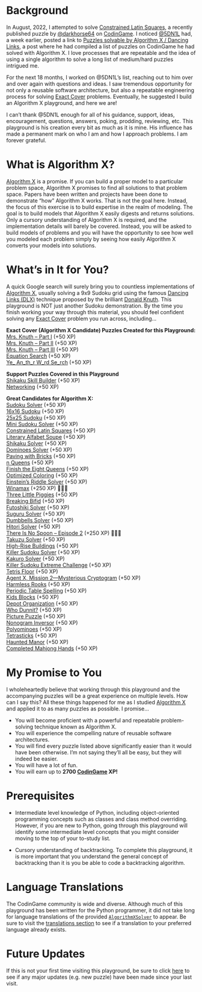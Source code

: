 # Background

In August, 2022, I attempted to solve [Constrained Latin Squares](constrained-latin-squares), a recently published puzzle by [@darkhorse64]( https://www.codingame.com/profile/c9ebe76a83b33730956eda0534d6cad86053292) on [CodinGame](https://www.codingame.com/home). I noticed [@5DN1L]( https://www.codingame.com/profile/bbb8f47ea4601179303c20acdbf5fb6c1904782) had, a week earlier, posted a link to [Puzzles solvable by Algorithm X / Dancing Links](https://www.codingame.com/forum/t/puzzles-solvable-by-algorithm-x-dancing-links/196871), a post where he had compiled a list of puzzles on CodinGame he had solved with Algorithm X. I love processes that are repeatable and the idea of using a single algorithm to solve a long list of medium/hard puzzles intrigued me.

For the next 18 months, I worked on @5DN1L’s list, reaching out to him over and over again with questions and ideas. I saw tremendous opportunity for not only a reusable software architecture, but also a repeatable engineering process for solving [Exact Cover]( https://en.wikipedia.org/wiki/Exact_cover) problems. Eventually, he suggested I build an Algorithm X playground, and here we are!

I can’t thank @5DN1L enough for all of his guidance, support, ideas, encouragement, questions, answers, poking, prodding, reviewing, etc. This playground is his creation every bit as much as it is mine. His influence has made a permanent mark on who I am and how I approach problems. I am forever grateful.
 
# What is Algorithm X?

[Algorithm X]( https://en.wikipedia.org/wiki/Knuth%27s_Algorithm_X) is a promise. If you can build a proper model to a particular problem space, Algorithm X promises to find all solutions to that problem space. Papers have been written and projects have been done to demonstrate “how” Algorithm X works. That is not the goal here. Instead, the focus of this exercise is to build expertise in the realm of modeling. The goal is to build models that Algorithm X easily digests and returns solutions. Only a cursory understanding of Algorithm X is required, and the implementation details will barely be covered. Instead, you will be asked to build models of problems and you will have the opportunity to see how well you modeled each problem simply by seeing how easily Algorithm X converts your models into solutions.

# What’s in It for You?

A quick Google search will surely bring you to countless implementations of [Algorithm X]( https://en.wikipedia.org/wiki/Knuth%27s_Algorithm_X), usually solving a 9x9 Sudoku grid using the famous [Dancing Links (DLX)]( https://en.wikipedia.org/wiki/Dancing_Links) technique proposed by the brilliant [Donald Knuth]( https://www-cs-faculty.stanford.edu/~knuth/). This playground is NOT just another Sudoku demonstration. By the time you finish working your way through this material, you should feel confident solving any [Exact Cover]( https://en.wikipedia.org/wiki/Exact_cover) problem you run across, including…

__Exact Cover (Algorithm X Candidate) Puzzles Created for this Playground:__
<BR>[Mrs. Knuth – Part I](mrs--knuth) (+50 XP)
<BR>[Mrs. Knuth – Part II](mrs--knuth---part-ii) (+50 XP)
<BR>[Mrs. Knuth – Part III](ella-wants-more-lessons) (+50 XP)
<BR>[Equation Search](equation-search) (+50 XP)
<BR>[Ye_ An_th_r W_rd Se_rch](ye_-an_th_r-w_rd-se_rch) (+50 XP)

__Support Puzzles Covered in this Playground__
<BR>[Shikaku Skill Builder](shikaku-skill-builder) (+50 XP)
<BR>[Networking](reducing-sets-of-events) (+50 XP)

__Great Candidates for Algorithm X:__
<BR>[Sudoku Solver](sudoku-solver) (+50 XP)
<BR>[16x16 Sudoku](16x16-sudoku) (+50 XP)
<BR>[25x25 Sudoku](25x25-sudoku) (+50 XP)
<BR>[Mini Sudoku Solver](mini-sudoku-solver) (+50 XP)
<BR>[Constrained Latin Squares](constrained-latin-squares) (+50 XP)
<BR>[Literary Alfabet Soupe](literary-alfabet-soupe) (+50 XP)
<BR>[Shikaku Solver](shikaku-solver) (+50 XP)
<BR>[Dominoes Solver](dominoes-solver) (+50 XP)
<BR>[Paving with Bricks](paving-with-bricks) (+50 XP)
<BR>[n Queens](n-queens) (+50 XP)
<BR>[Finish the Eight Queens](finish-the-eight-queens) (+50 XP)
<BR>[Optimized Coloring](optimized-coloring) (+50 XP)
<BR>[Einstein’s Riddle Solver](einsteins-riddle-solver) (+50 XP)
<BR>[Winamax](winamax-sponsored-contest) (+250 XP) 🚀🚀🚀
<BR>[Three Little Piggies](three-little-piggies) (+50 XP)
<BR>[Breaking Bifid](breaking-bifid) (+50 XP)
<BR>[Futoshiki Solver](futoshiki-solver) (+50 XP)
<BR>[Suguru Solver](suguru-solver) (+50 XP)
<BR>[Dumbbells Solver](dumbbells-solver) (+50 XP)
<BR>[Hitori Solver](hitori-solver) (+50 XP)
<BR>[There Is No Spoon – Episode 2](there-is-no-spoon---episode-2) (+250 XP) 🚀🚀🚀
<BR>[Takuzu Solver](takuzu-solver) (+50 XP)
<BR>[High-Rise Buildings](high-rise-buildings) (+50 XP)
<BR>[Killer Sudoku Solver](killer-sudoku-solver) (+50 XP)
<BR>[Kakuro Solver](kakuro-solver) (+50 XP)
<BR>[Killer Sudoku Extreme Challenge](killer-sudoku-extreme-challenge) (+50 XP)
<BR>[Tetris Floor](tetris-floor) (+50 XP)
<BR>[Agent X, Mission 2—Mysterious Cryptogram](agent-x-mission-2) (+50 XP)
<BR>[Harmless Rooks](harmless-rooks) (+50 XP)
<BR>[Periodic Table Spelling](periodic-table-spelling) (+50 XP)
<BR>[Kids Blocks](kids-blocks) (+50 XP)
<BR>[Depot Organization](depot-organization) (+50 XP)
<BR>[Who Dunnit?](who-dunnit) (+50 XP)
<BR>[Picture Puzzle](picture-puzzle) (+50 XP)
<BR>[Nonogram Inversor](nonogram-inversor) (+50 XP)
<BR>[Polyominoes](polyominoes) (+50 XP)
<BR>[Tetrasticks](tetrasticks) (+50 XP)
<BR>[Haunted Manor](haunted-manor) (+50 XP)
<BR>[Completed Mahjong Hands](completed-mahjong-hands) (+50 XP)


# My Promise to You

I wholeheartedly believe that working through this playground and the accompanying puzzles will be a great experience on multiple levels. How can I say this? All these things happened for me as I studied [Algorithm X]( https://en.wikipedia.org/wiki/Knuth%27s_Algorithm_X) and applied it to as many puzzles as possible. I promise…

* You will become proficient with a powerful and repeatable problem-solving technique known as Algorithm X.
* You will experience the compelling nature of reusable software architectures.
* You will find every puzzle listed above significantly easier than it would have been otherwise. I’m not saying they’ll all be easy, but they will indeed be easier.
* You will have a lot of fun.
* You will earn up to __2700 [CodinGame](https://www.codingame.com) XP!__

# Prerequisites

* Intermediate level knowledge of Python, including object-oriented programming concepts such as classes and class method overriding. However, if you are new to Python, going through this playground will identify some intermediate level concepts that you might consider moving to the top of your to-study list.

* Cursory understanding of backtracking. To complete this playground, it is more important that you understand the general concept of backtracking than it is you be able to code a backtracking algorithm.

# Language Translations

The CodinGame community is wide and diverse. Although much of this playground has been written for the Python programmer, it did not take long for language translations of the provided [`AlgorithmXSolver`](the-algorithmxsolver) to appear. Be sure to visit the [translations section](overview) to see if a translation to your preferred language already exists.

# Future Updates

If this is not your first time visiting this playground, be sure to click [here](revision-history) to see if any major updates (e.g. new puzzle) have been made since your last visit.
